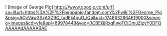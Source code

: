 # <h1>
! [Image of George Pig] https://www.google.com/url?sa=i&url=https%3A%2F%2Fpeppapig.fandom.com%2Fwiki%2FGeorge_Pig&psig=AOvVaw3SxAXZ9Q_tudEk4ouO_iQa&ust=1748632864619000&source=images&cd=vfe&opi=89978449&ved=0CBEQjRxqFwoTCIDmuZizyY0DFQAAAAAdAAAAABAE
